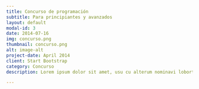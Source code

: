 ```yaml
---
title: Concurso de programación
subtitle: Para principiantes y avanzados
layout: default
modal-id: 3
date: 2014-07-16
img: concurso.png
thumbnail: concurso.png
alt: image-alt
project-date: April 2014
client: Start Bootstrap
category: Concurso
description: Lorem ipsum dolor sit amet, usu cu alterum nominavi lobortis. At duo novum diceret. Tantas apeirian vix et, usu sanctus postulant inciderint ut, populo diceret necessitatibus in vim. Cu eum dicam feugiat noluisse.

---
```

